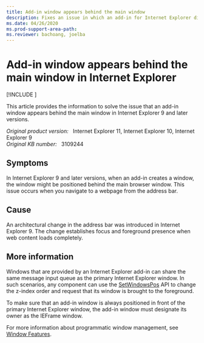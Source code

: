 ```yaml
---
title: Add-in window appears behind the main window
description: Fixes an issue in which an add-in for Internet Explorer displays its window behind the main window.
ms.date: 04/26/2020
ms.prod-support-area-path: 
ms.reviewer: bachoang, joelba
---
```

# Add-in window appears behind the main window in Internet Explorer

[!INCLUDE [](../includes/browsers-important.md)]

This article provides the information to solve the issue that an add-in window appears behind the main window in Internet Explorer 9 and later versions.

_Original product version:_ &nbsp; Internet Explorer 11, Internet Explorer 10, Internet Explorer 9  
_Original KB number:_ &nbsp; 3109244

## Symptoms

In Internet Explorer 9 and later versions, when an add-in creates a window, the window might be positioned behind the main browser window. This issue occurs when you navigate to a webpage from the address bar.

## Cause

An architectural change in the address bar was introduced in Internet Explorer 9. The change establishes focus and foreground presence when web content loads completely.

## More information

Windows that are provided by an Internet Explorer add-in can share the same message input queue as the primary Internet Explorer window. In such scenarios, any component can use the [SetWindowsPos](/windows/win32/api/winuser/nf-winuser-setwindowpos) API to change the z-index order and request that its window is brought to the foreground.

To make sure that an add-in window is always positioned in front of the primary Internet Explorer window, the add-in window must designate its owner as the IEFrame window.

For more information about programmatic window management, see [Window Features](/windows/win32/winmsg/window-features).
